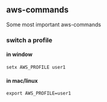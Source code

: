 ## aws-commands
Some most important aws-commands

### switch a profile
#### in window
```
setx AWS_PROFILE user1
```
#### in mac/linux
```
export AWS_PROFILE=user1
```
